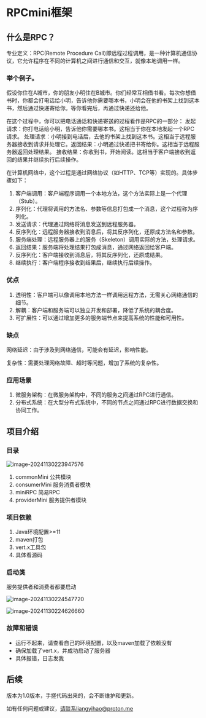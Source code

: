 # RPCmini框架


## 什么是RPC？

专业定义：RPC(Remote Procedure Call)即远程过程调用，是一种计算机通信协议，它允许程序在不同的计算机之间进行通信和交互，就像本地调用一样。

### 举个例子。

假设你住在A城市，你的朋友小明住在B城市。你们经常互相借书看。每次你想借书时，你都会打电话给小明，告诉他你需要哪本书，小明会在他的书架上找到这本书，然后通过快递寄给你。等你看完后，再通过快递还给他。

在这个过程中，你可以把电话通话和快递寄送的过程看作是RPC的一部分：
发起请求：你打电话给小明，告诉他你需要哪本书。这相当于你在本地发起一个RPC请求。
处理请求：小明接到电话后，去他的书架上找到这本书。这相当于远程服务器接收到请求并处理它。返回结果：小明通过快递把书寄给你。这相当于远程服务器返回处理结果。
接收结果：你收到书，开始阅读。这相当于客户端接收到返回的结果并继续执行后续操作。

在计算机网络中，这个过程是通过网络协议（如HTTP、TCP等）实现的。具体步骤如下：

1. 客户端调用：客户端程序调用一个本地方法，这个方法实际上是一个代理（Stub）。
2. 序列化：代理将调用的方法名、参数等信息打包成一个消息，这个过程称为序列化。
3. 发送请求：代理通过网络将消息发送到远程服务器。
4. 反序列化：远程服务器接收到消息后，将其反序列化，还原成方法名和参数。
5. 服务端处理：远程服务器上的服务（Skeleton）调用实际的方法，处理请求。
6. 返回结果：服务端将处理结果打包成消息，通过网络返回给客户端。
7. 反序列化：客户端接收到消息后，将其反序列化，还原成结果。
8. 继续执行：客户端程序接收到结果后，继续执行后续操作。

### 优点

1. 透明性：客户端可以像调用本地方法一样调用远程方法，无需关心网络通信的细节。
2. 解耦：客户端和服务端可以独立开发和部署，降低了系统的耦合度。
3. 可扩展性：可以通过增加更多的服务端节点来提高系统的性能和可用性。

### 缺点

网络延迟：由于涉及到网络通信，可能会有延迟，影响性能。

复杂性：需要处理网络故障、超时等问题，增加了系统的复杂性。

### 应用场景

1. 微服务架构：在微服务架构中，不同的服务之间通过RPC进行通信。
2. 分布式系统：在大型分布式系统中，不同的节点之间通过RPC进行数据交换和协同工作。

## 项目介绍

### 目录

![image-20241130223947576](C:\Users\RAOYAO\AppData\Roaming\Typora\typora-user-images\image-20241130223947576.png)

1. commonMini 公共模块
2. consumerMini 服务消费者模块
3. miniRPC 简易RPC
4. providerMini 服务提供者模块

### 项目依赖

1. Java环境配置>=11
2. maven打包
3. vert.x工具包
4. 具体看源码

### 启动类

服务提供者和消费者都要启动

![image-20241130224547720](C:\Users\RAOYAO\AppData\Roaming\Typora\typora-user-images\image-20241130224547720.png)

![image-20241130224626660](C:\Users\RAOYAO\AppData\Roaming\Typora\typora-user-images\image-20241130224626660.png)

### 故障和错误

- 运行不起来，请查看自己的环境配置，以及maven加载了依赖没有
- 确保加载了vert.x，并成功启动了服务器
- 具体报错，日志发我

## 后续

版本为1.0版本，手搓代码出来的，会不断维护和更新。

如有任何问题或建议，请联系liangyihao@proton.me
